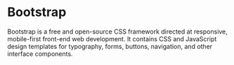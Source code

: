 # Bootstrap

Bootstrap is a free and open-source CSS framework directed at responsive, mobile-first front-end web development. It contains CSS and JavaScript design templates for typography, forms, buttons, navigation, and other interface components.

